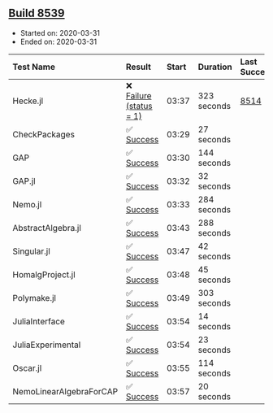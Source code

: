 ## [Build 8539](https://oscarci.mathematik.uni-kl.de/job/oscar/8539/)

* Started on: 2020-03-31
* Ended on: 2020-03-31

| Test Name    | Result | Start | Duration | Last Success | First Failure |
|:-------------|:-------|:------|:---------|:-------------|:--------------|
| Hecke.jl | ❌ [Failure (status = 1)](https://oscarci.mathematik.uni-kl.de/job/oscar/8539/artifact/logs/build-8539/Hecke.jl.log) | 03:37 | 323 seconds | [8514](https://oscarci.mathematik.uni-kl.de/job/oscar/8514/) | [8515](https://oscarci.mathematik.uni-kl.de/job/oscar/8515/) |
| CheckPackages | ✅ [Success](https://oscarci.mathematik.uni-kl.de/job/oscar/8539/artifact/logs/build-8539/CheckPackages.log) | 03:29 | 27 seconds |  |  |
| GAP | ✅ [Success](https://oscarci.mathematik.uni-kl.de/job/oscar/8539/artifact/logs/build-8539/GAP.log) | 03:30 | 144 seconds |  |  |
| GAP.jl | ✅ [Success](https://oscarci.mathematik.uni-kl.de/job/oscar/8539/artifact/logs/build-8539/GAP.jl.log) | 03:32 | 32 seconds |  |  |
| Nemo.jl | ✅ [Success](https://oscarci.mathematik.uni-kl.de/job/oscar/8539/artifact/logs/build-8539/Nemo.jl.log) | 03:33 | 284 seconds |  |  |
| AbstractAlgebra.jl | ✅ [Success](https://oscarci.mathematik.uni-kl.de/job/oscar/8539/artifact/logs/build-8539/AbstractAlgebra.jl.log) | 03:43 | 288 seconds |  |  |
| Singular.jl | ✅ [Success](https://oscarci.mathematik.uni-kl.de/job/oscar/8539/artifact/logs/build-8539/Singular.jl.log) | 03:47 | 42 seconds |  |  |
| HomalgProject.jl | ✅ [Success](https://oscarci.mathematik.uni-kl.de/job/oscar/8539/artifact/logs/build-8539/HomalgProject.jl.log) | 03:48 | 45 seconds |  |  |
| Polymake.jl | ✅ [Success](https://oscarci.mathematik.uni-kl.de/job/oscar/8539/artifact/logs/build-8539/Polymake.jl.log) | 03:49 | 303 seconds |  |  |
| JuliaInterface | ✅ [Success](https://oscarci.mathematik.uni-kl.de/job/oscar/8539/artifact/logs/build-8539/JuliaInterface.log) | 03:54 | 14 seconds |  |  |
| JuliaExperimental | ✅ [Success](https://oscarci.mathematik.uni-kl.de/job/oscar/8539/artifact/logs/build-8539/JuliaExperimental.log) | 03:54 | 23 seconds |  |  |
| Oscar.jl | ✅ [Success](https://oscarci.mathematik.uni-kl.de/job/oscar/8539/artifact/logs/build-8539/Oscar.jl.log) | 03:55 | 114 seconds |  |  |
| NemoLinearAlgebraForCAP | ✅ [Success](https://oscarci.mathematik.uni-kl.de/job/oscar/8539/artifact/logs/build-8539/NemoLinearAlgebraForCAP.log) | 03:57 | 20 seconds |  |  |
